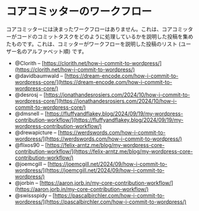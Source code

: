 <!--
# Core Committer Workflows
-->

# コアコミッターのワークフロー

<!--
There is no single workflow for core committers. This is a collection of posts by Core Committers explaining how they handle the task of committing code. This is a list (sorted alphabetically by username) of posts from committers explaining their workflow.
-->

コアコミッターには決まったワークフローはありません。これは、コアコミッターがコードのコミットタスクをどのように処理しているかを説明した投稿を集めたものです。これは、コミッターがワークフローを説明した投稿のリスト (ユーザー名のアルファベット順) です。

*   @Clorith – [https://clorith.net/how-i-commit-to-wordpress/](https://clorith.net/how-i-commit-to-wordpress/)
*   @davidbaumwald – [https://dream-encode.com/how-i-commit-to-wordpress-core/](https://dream-encode.com/how-i-commit-to-wordpress-core/)
*   @desrosj – [https://jonathandesrosiers.com/2024/10/how-i-commit-to-wordpress-core/](https://jonathandesrosiers.com/2024/10/how-i-commit-to-wordpress-core/)
*   @dmsnell – [https://fluffyandflakey.blog/2024/09/19/my-wordpress-contribution-workflow/](https://fluffyandflakey.blog/2024/09/19/my-wordpress-contribution-workflow/)
*   @drewapicture – [https://werdswords.com/how-i-commit-to-wordpress/](https://werdswords.com/how-i-commit-to-wordpress/)
*   @flixos90 – [https://felix-arntz.me/blog/my-wordpress-core-contribution-workflow/](https://felix-arntz.me/blog/my-wordpress-core-contribution-workflow/)
*   @joemcgill – [https://joemcgill.net/2024/09/how-i-commit-to-wordpress/](https://joemcgill.net/2024/09/how-i-commit-to-wordpress/)
*   @jorbin – [https://aaron.jorb.in/my-core-contribution-workflow/](https://aaron.jorb.in/my-core-contribution-workflow/)
*   @swissspidy – [https://pascalbirchler.com/how-i-commit-to-wordpress/](https://pascalbirchler.com/how-i-commit-to-wordpress/)

